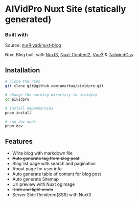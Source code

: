 # AIVidPro Nuxt Site (statically generated)

### Built with

Source: [nurRiyad/nuxt-blog](https://github.com/nurRiyad/nuxt-blog/tree/main)

Nuxt Blog built with [Nuxt3](https://nuxt.com), [Nuxt-Content2](https://content.nuxtjs.org/blog/announcing-v2/), [Vue3](https://vuejs.org) & [TailwindCss](https://tailwindcss.com/)


## Installation

```bash
# clone the repo
git clone git@github.com:amerkay/aividpro.git

# change the working directory to aividpro
cd aividpro

# install dependencies
pnpm install

# run dev mode
pnpm dev
```


## Features
- Write blog with markdown file
- ~~Auto generate tag from blog post~~
- Blog list page with search and pagination
- About page for user info
- Auto generate table of content for blog post
- Auto generate Sitemap
- Url preview with Nuxt ogImage
- ~~Dark and light mode~~
- Server Side Rendered(SSR) with Nuxt3